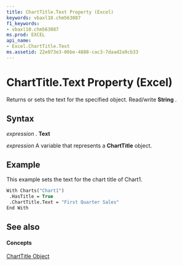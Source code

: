 ```yaml
---
title: ChartTitle.Text Property (Excel)
keywords: vbaxl10.chm563087
f1_keywords:
- vbaxl10.chm563087
ms.prod: EXCEL
api_name:
- Excel.ChartTitle.Text
ms.assetid: 22e073e3-06be-4888-cac3-7daad2a9cb33
---
```



# ChartTitle.Text Property (Excel)

Returns or sets the text for the specified object. Read/write  **String** .


## Syntax

 _expression_ . **Text**

 _expression_ A variable that represents a **ChartTitle** object.


## Example

This example sets the text for the chart title of Chart1.


```vb
With Charts("Chart1") 
 .HasTitle = True 
 .ChartTitle.Text = "First Quarter Sales" 
End With
```


## See also


#### Concepts


[ChartTitle Object](charttitle-object-excel.md)

